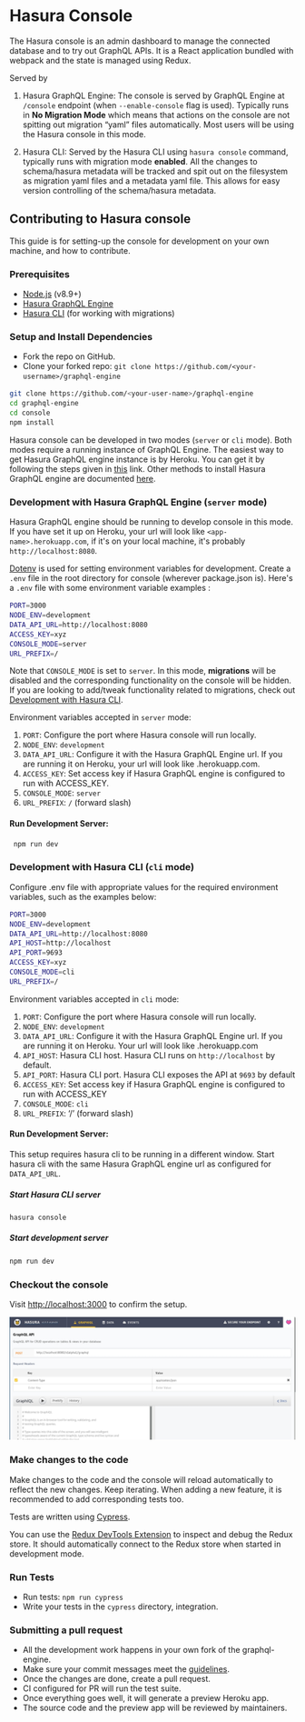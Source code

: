 <!-- prettier-ignore-start -->

# Hasura Console

The Hasura console is an admin dashboard to manage the connected database and to try out GraphQL APIs. It is a React application bundled with webpack and the state is managed using Redux.

Served by

1. Hasura GraphQL Engine:
   The console is served by GraphQL Engine at `/console` endpoint (when `--enable-console` flag is used). Typically runs in **No Migration Mode** which means that actions on the console are not spitting out migration “yaml” files automatically. Most users will be using the Hasura console in this mode.

2. Hasura CLI:
   Served by the Hasura CLI using `hasura console` command, typically runs with migration mode **enabled**. All the changes to schema/hasura metadata will be tracked and spit out on the filesystem as migration yaml files and a metadata yaml file. This allows for easy version controlling of the schema/hasura metadata.

## Contributing to Hasura console

This guide is for setting-up the console for development on your own machine, and how to contribute.

### Prerequisites

- [Node.js](https://nodejs.org/en/) (v8.9+)
- [Hasura GraphQL Engine](https://docs.hasura.io/1.0/graphql/manual/getting-started/index.html)
- [Hasura CLI](https://docs.hasura.io/1.0/graphql/manual/hasura-cli/install-hasura-cli.html) (for working with migrations)

### Setup and Install Dependencies

- Fork the repo on GitHub.
- Clone your forked repo: `git clone https://github.com/<your-username>/graphql-engine`

```bash
git clone https://github.com/<your-user-name>/graphql-engine
cd graphql-engine
cd console
npm install
```

Hasura console can be developed in two modes (`server` or `cli` mode). Both modes require a running instance of GraphQL Engine. The easiest way to get Hasura GraphQL engine instance is by Heroku. You can get it by following the steps given in [this](https://docs.hasura.io/1.0/graphql/manual/getting-started/heroku-simple.html) link. Other methods to install Hasura GraphQL engine are documented [here](https://docs.hasura.io/1.0/graphql/manual/getting-started/index.html).

### Development with Hasura GraphQL Engine (`server` mode)

Hasura GraphQL engine should be running to develop console in this mode. If you have set it up on Heroku, your url will look like `<app-name>.herokuapp.com`, if it's on your local machine, it's probably `http://localhost:8080`.

[Dotenv](https://github.com/motdotla/dotenv) is used for setting environment variables for development. Create a `.env` file in the root directory for console (wherever package.json is). Here's a `.env` file with some environment variable examples :

```bash
PORT=3000
NODE_ENV=development
DATA_API_URL=http://localhost:8080
ACCESS_KEY=xyz
CONSOLE_MODE=server
URL_PREFIX=/
```

Note that `CONSOLE_MODE` is set to `server`. In this mode, **migrations** will be disabled and the corresponding functionality on the console will be hidden. If you are looking to add/tweak functionality related to migrations, check out [Development with Hasura CLI](#development-with-hasura-cli-cli-mode).

Environment variables accepted in `server` mode:

1. `PORT`: Configure the port where Hasura console will run locally.
2. `NODE_ENV`: `development`
3. `DATA_API_URL`: Configure it with the Hasura GraphQL Engine url. If you are running it on Heroku, your url will look like <app-name>.herokuapp.com.
4. `ACCESS_KEY`: Set access key if Hasura GraphQL engine is configured to run with ACCESS_KEY.
5. `CONSOLE_MODE`: `server`
6. `URL_PREFIX`: `/` (forward slash)

#### Run Development Server:

```bash
 npm run dev
```

### Development with Hasura CLI (`cli` mode)

Configure .env file with appropriate values for the required environment variables, such as the examples below:

```bash
PORT=3000
NODE_ENV=development
DATA_API_URL=http://localhost:8080
API_HOST=http://localhost
API_PORT=9693
ACCESS_KEY=xyz
CONSOLE_MODE=cli
URL_PREFIX=/
```
Environment variables accepted in `cli` mode:

1. `PORT`: Configure the port where Hasura console will run locally.
2. `NODE_ENV`: `development`
3. `DATA_API_URL`: Configure it with the Hasura GraphQL Engine url. If you are running it on Heroku. Your url will look like <app-name>.herokuapp.com
4. `API_HOST`: Hasura CLI host. Hasura CLI runs on `http://localhost` by default.
5. `API_PORT`: Hasura CLI port. Hasura CLI exposes the API at `9693` by default
6. `ACCESS_KEY`: Set access key if Hasura GraphQL engine is configured to run with ACCESS_KEY
7. `CONSOLE_MODE`: `cli`
8. `URL_PREFIX`: ‘/’ (forward slash)

#### Run Development Server:

This setup requires hasura cli to be running in a different window. Start hasura cli with the same Hasura GraphQL engine url as configured for `DATA_API_URL`.

##### Start Hasura CLI server

```bash
hasura console
```

##### Start development server

```bash
npm run dev
```

### Checkout the console

Visit [http://localhost:3000](http://localhost:3000) to confirm the setup.

![Testing Development Server](../assets/console-readme-assets/test-dev-setup.jpg)

### Make changes to the code

Make changes to the code and the console will reload automatically to reflect the new changes. Keep iterating.
When adding a new feature, it is recommended to add corresponding tests too.

Tests are written using [Cypress](https://www.cypress.io/).

You can use the [Redux DevTools Extension](http://extension.remotedev.io/) to inspect and debug the Redux store.
It should automatically connect to the Redux store when started in development mode.

### Run Tests

- Run tests: `npm run cypress`
- Write your tests in the `cypress` directory, integration.

### Submitting a pull request

- All the development work happens in your own fork of the graphql-engine.
- Make sure your commit messages meet the [guidelines](../CONTRIBUTING.md#commit-messages).
- Once the changes are done, create a pull request.
- CI configured for PR will run the test suite.
- Once everything goes well, it will generate a preview Heroku app.
- The source code and the preview app will be reviewed by maintainers.

<!-- prettier-ignore-end -->

